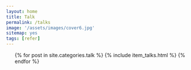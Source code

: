 ```yaml
---
layout: home
title: Talk
permalink: /talks
image: '/assets/images/cover6.jpg'
sitemap: yes
tags: [refer]
---
```


<script>
    $("#menu li").removeClass("active").eq(1).addClass("active");
</script>

<ul id="post-list">
    {% for post in site.categories.talk %}
        {% include item_talks.html %}
    {% endfor %}
</ul>